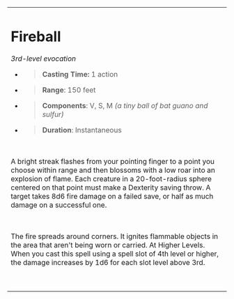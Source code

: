 
<table><tbody><tr class="odd"><td><h1 id="fireball"><strong>Fireball</strong></h1><p><em>3rd-level evocation</em></p><ul><li><blockquote><p><strong>Casting Time:</strong> 1 action</p></blockquote></li><li><blockquote><p><strong>Range</strong>: 150 feet</p></blockquote></li><li><blockquote><p><strong>Components</strong>: V, S, M <em>(a tiny ball of bat guano and sulfur)</em></p></blockquote></li><li><blockquote><p><strong>Duration</strong>: Instantaneous</p></blockquote></li></ul><p> </p><p>A bright streak flashes from your pointing finger to a point you choose within range and then blossoms with a low roar into an explosion of flame. Each creature in a 20-foot-radius sphere centered on that point must make a Dexterity saving throw. A target takes 8d6 fire damage on a failed save, or half as much damage on a successful one.</p><p> </p><p>The fire spreads around corners. It ignites flammable objects in the area that aren't being worn or carried. At Higher Levels. When you cast this spell using a spell slot of 4th level or higher, the damage increases by 1d6 for each slot level above 3rd.</p><p> </p></td></tr></tbody></table>